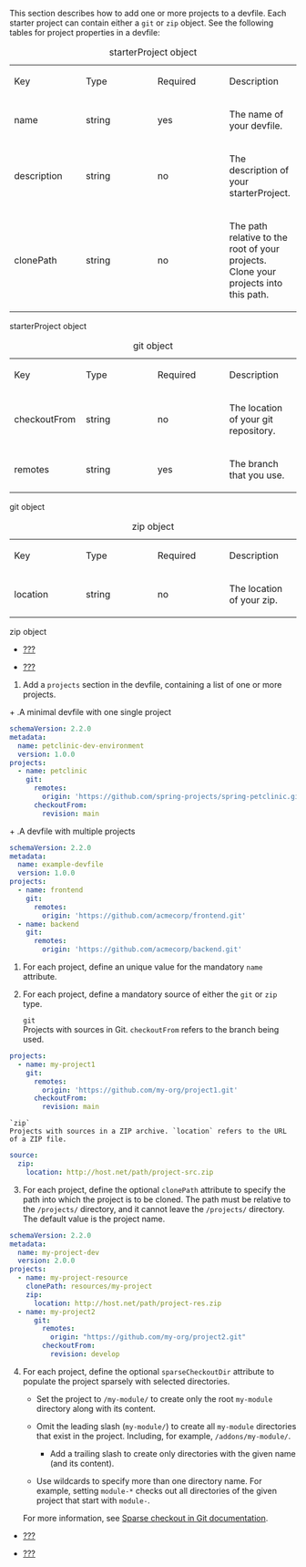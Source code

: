 This section describes how to add one or more projects to a devfile.
Each starter project can contain either a `git` or `zip` object. See the
following tables for project properties in a devfile:

<table>
<caption>starterProject object</caption>
<colgroup>
<col style="width: 25%" />
<col style="width: 25%" />
<col style="width: 25%" />
<col style="width: 25%" />
</colgroup>
<tbody>
<tr class="odd">
<td style="text-align: left;"><p>Key</p></td>
<td style="text-align: left;"><p>Type</p></td>
<td style="text-align: left;"><p>Required</p></td>
<td style="text-align: left;"><p>Description</p></td>
</tr>
<tr class="even">
<td style="text-align: left;"><p>name</p></td>
<td style="text-align: left;"><p>string</p></td>
<td style="text-align: left;"><p>yes</p></td>
<td style="text-align: left;"><p>The name of your devfile.</p></td>
</tr>
<tr class="odd">
<td style="text-align: left;"><p>description</p></td>
<td style="text-align: left;"><p>string</p></td>
<td style="text-align: left;"><p>no</p></td>
<td style="text-align: left;"><p>The description of your
starterProject.</p></td>
</tr>
<tr class="even">
<td style="text-align: left;"><p>clonePath</p></td>
<td style="text-align: left;"><p>string</p></td>
<td style="text-align: left;"><p>no</p></td>
<td style="text-align: left;"><p>The path relative to the root of your
projects. Clone your projects into this path.</p></td>
</tr>
</tbody>
</table>

starterProject object

<table>
<caption>git object</caption>
<colgroup>
<col style="width: 25%" />
<col style="width: 25%" />
<col style="width: 25%" />
<col style="width: 25%" />
</colgroup>
<tbody>
<tr class="odd">
<td style="text-align: left;"><p>Key</p></td>
<td style="text-align: left;"><p>Type</p></td>
<td style="text-align: left;"><p>Required</p></td>
<td style="text-align: left;"><p>Description</p></td>
</tr>
<tr class="even">
<td style="text-align: left;"><p>checkoutFrom</p></td>
<td style="text-align: left;"><p>string</p></td>
<td style="text-align: left;"><p>no</p></td>
<td style="text-align: left;"><p>The location of your git
repository.</p></td>
</tr>
<tr class="odd">
<td style="text-align: left;"><p>remotes</p></td>
<td style="text-align: left;"><p>string</p></td>
<td style="text-align: left;"><p>yes</p></td>
<td style="text-align: left;"><p>The branch that you use.</p></td>
</tr>
</tbody>
</table>

git object

<table>
<caption>zip object</caption>
<colgroup>
<col style="width: 25%" />
<col style="width: 25%" />
<col style="width: 25%" />
<col style="width: 25%" />
</colgroup>
<tbody>
<tr class="odd">
<td style="text-align: left;"><p>Key</p></td>
<td style="text-align: left;"><p>Type</p></td>
<td style="text-align: left;"><p>Required</p></td>
<td style="text-align: left;"><p>Description</p></td>
</tr>
<tr class="even">
<td style="text-align: left;"><p>location</p></td>
<td style="text-align: left;"><p>string</p></td>
<td style="text-align: left;"><p>no</p></td>
<td style="text-align: left;"><p>The location of your zip.</p></td>
</tr>
</tbody>
</table>

zip object

- [???](#adding-schema-version-to-a-devfile.adoc)

- [???](#adding-a-name-to-a-devfile.adoc)

1.  Add a `projects` section in the devfile, containing a list of one or
    more projects.

\+ .A minimal devfile with one single project

```yaml
schemaVersion: 2.2.0
metadata:
  name: petclinic-dev-environment
  version: 1.0.0
projects:
  - name: petclinic
    git:
      remotes:
        origin: 'https://github.com/spring-projects/spring-petclinic.git'
      checkoutFrom:
        revision: main
```

\+ .A devfile with multiple projects

```yaml
schemaVersion: 2.2.0
metadata:
  name: example-devfile
  version: 1.0.0
projects:
  - name: frontend
    git:
      remotes:
        origin: 'https://github.com/acmecorp/frontend.git'
  - name: backend
    git:
      remotes:
        origin: 'https://github.com/acmecorp/backend.git'
```

1.  For each project, define an unique value for the mandatory `name`
    attribute.

2.  For each project, define a mandatory source of either the `git` or
    `zip` type.

    `git`  
    Projects with sources in Git. `checkoutFrom` refers to the branch
    being used.

```yaml
projects:
  - name: my-project1
    git:
      remotes:
        origin: 'https://github.com/my-org/project1.git'
      checkoutFrom:
        revision: main
```

    `zip`
    Projects with sources in a ZIP archive. `location` refers to the URL
    of a ZIP file.

```yaml
source:
  zip:
    location: http://host.net/path/project-src.zip
```

3.  For each project, define the optional `clonePath` attribute to
    specify the path into which the project is to be cloned. The path
    must be relative to the `/projects/` directory, and it cannot leave
    the `/projects/` directory. The default value is the project name.

```yaml
schemaVersion: 2.2.0
metadata:
  name: my-project-dev
  version: 2.0.0
projects:
  - name: my-project-resource
    clonePath: resources/my-project
    zip:
      location: http://host.net/path/project-res.zip
  - name: my-project2
      git:
        remotes:
          origin: "https://github.com/my-org/project2.git"
        checkoutFrom:
          revision: develop
```

4.  For each project, define the optional `sparseCheckoutDir` attribute
    to populate the project sparsely with selected directories.

    - Set the project to `/my-module/` to create only the root
      `my-module` directory along with its content.

    - Omit the leading slash (`my-module/`) to create all `my-module`
      directories that exist in the project. Including, for example,
      `/addons/my-module/`.

      - Add a trailing slash to create only directories with the
        given name (and its content).

    - Use wildcards to specify more than one directory name. For
      example, setting `module-*` checks out all directories of the
      given project that start with `module-`.

    For more information, see [Sparse checkout in Git
    documentation](https://git-scm.com/docs/git-read-tree#_sparse_checkout).

- [???](#api-reference.adoc)

- [???](#devfile-resources.adoc)
